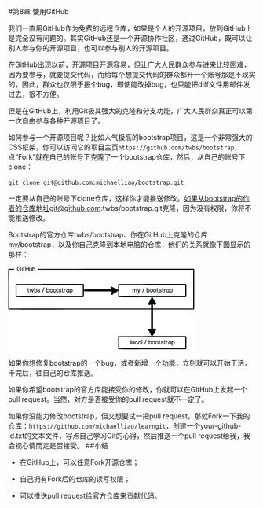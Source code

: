 #第8章 使用GitHub

我们一直用GitHub作为免费的远程仓库，如果是个人的开源项目，放到GitHub上是完全没有问题的。其实GitHub还是一个开源协作社区，通过GitHub，既可以让别人参与你的开源项目，也可以参与别人的开源项目。

在GitHub出现以前，开源项目开源容易，但让广大人民群众参与进来比较困难，因为要参与，就要提交代码，而给每个想提交代码的群众都开一个账号那是不现实的，因此，群众也仅限于报个bug，即使能改掉bug，也只能把diff文件用邮件发过去，很不方便。

但是在GitHub上，利用Git极其强大的克隆和分支功能，广大人民群众真正可以第一次自由参与各种开源项目了。

如何参与一个开源项目呢？比如人气极高的bootstrap项目，这是一个非常强大的CSS框架，你可以访问它的项目主页`https://github.com/twbs/bootstrap`，点“Fork”就在自己的账号下克隆了一个bootstrap仓库，然后，从自己的账号下clone：

	git clone git@github.com:michaelliao/bootstrap.git

一定要从自己的账号下clone仓库，这样你才能推送修改。如果从bootstrap的作者的仓库地址git@github.com:twbs/bootstrap.git克隆，因为没有权限，你将不能推送修改。

Bootstrap的官方仓库twbs/bootstrap、你在GitHub上克隆的仓库my/bootstrap，以及你自己克隆到本地电脑的仓库，他们的关系就像下图显示的那样：

![github-repos](../image/chapter8/8-1.jpg)

如果你想修复bootstrap的一个bug，或者新增一个功能，立刻就可以开始干活，干完后，往自己的仓库推送。

如果你希望bootstrap的官方库能接受你的修改，你就可以在GitHub上发起一个pull request。当然，对方是否接受你的pull request就不一定了。

如果你没能力修改bootstrap，但又想要试一把pull request，那就Fork一下我的仓库：`https://github.com/michaelliao/learngit`，创建一个your-github-id.txt的文本文件，写点自己学习Git的心得，然后推送一个pull request给我，我会视心情而定是否接受。
##小结

- 在GitHub上，可以任意Fork开源仓库；

- 自己拥有Fork后的仓库的读写权限；

- 可以推送pull request给官方仓库来贡献代码。

